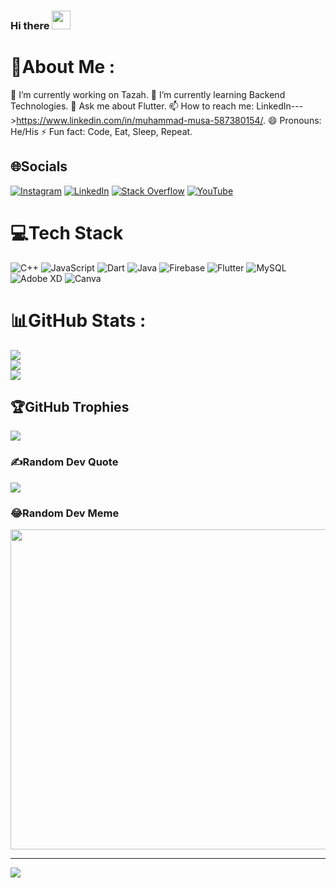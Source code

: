 ### Hi there   <img src="https://media.giphy.com/media/hvRJCLFzcasrR4ia7z/giphy.gif" width="30px"/>

<!--
**MuhammadMusa22/MuhammadMusa22** is a ✨ _special_ ✨ repository because its `README.md` (this file) appears on your GitHub profile.

Here are some ideas to get you started:

- 🔭 I’m currently working on ...
- 🌱 I’m currently learning ...
- 👯 I’m looking to collaborate on ...
- 🤔 I’m looking for help with ...
- 💬 Ask me about ...
- 📫 How to reach me: ...
- 😄 Pronouns: ...
- ⚡ Fun fact: ...
-->



# 💫About Me :
🔭 I’m currently working on Tazah.
🌱 I’m currently learning Backend Technologies.
💬 Ask me about Flutter.
📫 How to reach me: LinkedIn--->https://www.linkedin.com/in/muhammad-musa-587380154/.
😄 Pronouns: He/His
⚡ Fun fact: Code, Eat, Sleep, Repeat.

## 🌐Socials
[![Instagram](https://img.shields.io/badge/Instagram-%23E4405F.svg?logo=Instagram&logoColor=white)](https://instagram.com/musa_dev_22) [![LinkedIn](https://img.shields.io/badge/LinkedIn-%230077B5.svg?logo=linkedin&logoColor=white)](https://linkedin.com/in/muhammad-musa-587380154) [![Stack Overflow](https://img.shields.io/badge/-Stackoverflow-FE7A16?logo=stack-overflow&logoColor=white)](https://stackoverflow.com/users/8805294) [![YouTube](https://img.shields.io/badge/YouTube-%23FF0000.svg?logo=YouTube&logoColor=white)](https://youtube.com/c/UCBcRCAKdVf72b_SlrGwq6LA) 

# 💻Tech Stack
![C++](https://img.shields.io/badge/c++-%2300599C.svg?style=for-the-badge&logo=c%2B%2B&logoColor=white) ![JavaScript](https://img.shields.io/badge/javascript-%23323330.svg?style=for-the-badge&logo=javascript&logoColor=%23F7DF1E) ![Dart](https://img.shields.io/badge/dart-%230175C2.svg?style=for-the-badge&logo=dart&logoColor=white) ![Java](https://img.shields.io/badge/java-%23ED8B00.svg?style=for-the-badge&logo=java&logoColor=white) ![Firebase](https://img.shields.io/badge/firebase-%23039BE5.svg?style=for-the-badge&logo=firebase) ![Flutter](https://img.shields.io/badge/Flutter-%2302569B.svg?style=for-the-badge&logo=Flutter&logoColor=white) ![MySQL](https://img.shields.io/badge/mysql-%2300f.svg?style=for-the-badge&logo=mysql&logoColor=white) ![Adobe XD](https://img.shields.io/badge/Adobe%20XD-470137?style=for-the-badge&logo=Adobe%20XD&logoColor=#FF61F6) ![Canva](https://img.shields.io/badge/Canva-%2300C4CC.svg?style=for-the-badge&logo=Canva&logoColor=white)
# 📊GitHub Stats :
![](https://github-readme-stats.vercel.app/api?username=MuhammadMusa22&theme=dark&hide_border=false&include_all_commits=false&count_private=false)<br/>
![](https://github-readme-streak-stats.herokuapp.com/?user=MuhammadMusa22&theme=dark&hide_border=false)<br/>
![](https://github-readme-stats.vercel.app/api/top-langs/?username=MuhammadMusa22&theme=dark&hide_border=false&include_all_commits=false&count_private=false&layout=compact)

## 🏆GitHub Trophies
![](https://github-profile-trophy.vercel.app/?username=MuhammadMusa22&theme=discord&no-frame=false&no-bg=true&margin-w=4)

### ✍️Random Dev Quote
![](https://quotes-github-readme.vercel.app/api?type=horizontal&theme=radical)

### 😂Random Dev Meme
<img src="https://random-memer.herokuapp.com/" width="512px"/>

---
[![](https://visitcount.itsvg.in/api?id=MuhammadMusa22&icon=0&color=1)](https://visitcount.itsvg.in)

